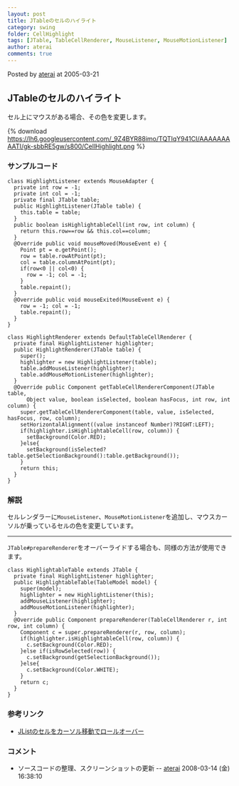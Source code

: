 ```yaml
---
layout: post
title: JTableのセルのハイライト
category: swing
folder: CellHighlight
tags: [JTable, TableCellRenderer, MouseListener, MouseMotionListener]
author: aterai
comments: true
---
```


Posted by [aterai](http://terai.xrea.jp/aterai.html) at 2005-03-21

## JTableのセルのハイライト
セル上にマウスがある場合、その色を変更します。


{% download https://lh6.googleusercontent.com/_9Z4BYR88imo/TQTIqY941CI/AAAAAAAAATI/gk-sbbRE5gw/s800/CellHighlight.png %}

### サンプルコード
<pre class="prettyprint"><code>class HighlightListener extends MouseAdapter {
  private int row = -1;
  private int col = -1;
  private final JTable table;
  public HighlightListener(JTable table) {
    this.table = table;
  }
  public boolean isHighlightableCell(int row, int column) {
    return this.row==row &amp;&amp; this.col==column;
  }
  @Override public void mouseMoved(MouseEvent e) {
    Point pt = e.getPoint();
    row = table.rowAtPoint(pt);
    col = table.columnAtPoint(pt);
    if(row&lt;0 || col&lt;0) {
      row = -1; col = -1;
    }
    table.repaint();
  }
  @Override public void mouseExited(MouseEvent e) {
    row = -1; col = -1;
    table.repaint();
  }
}
</code></pre>
<pre class="prettyprint"><code>class HighlightRenderer extends DefaultTableCellRenderer {
  private final HighlightListener highlighter;
  public HighlightRenderer(JTable table) {
    super();
    highlighter = new HighlightListener(table);
    table.addMouseListener(highlighter);
    table.addMouseMotionListener(highlighter);
  }
  @Override public Component getTableCellRendererComponent(JTable table,
      Object value, boolean isSelected, boolean hasFocus, int row, int column) {
    super.getTableCellRendererComponent(table, value, isSelected, hasFocus, row, column);
    setHorizontalAlignment((value instanceof Number)?RIGHT:LEFT);
    if(highlighter.isHighlightableCell(row, column)) {
      setBackground(Color.RED);
    }else{
      setBackground(isSelected?table.getSelectionBackground():table.getBackground());
    }
    return this;
  }
}
</code></pre>

### 解説
セルレンダラーに`MouseListener`、`MouseMotionListener`を追加し、マウスカーソルが乗っているセルの色を変更しています。

- - - -
`JTable#prepareRenderer`をオーバーライドする場合も、同様の方法が使用できます。

<pre class="prettyprint"><code>class HighlightableTable extends JTable {
  private final HighlightListener highlighter;
  public HighlightableTable(TableModel model) {
    super(model);
    highlighter = new HighlightListener(this);
    addMouseListener(highlighter);
    addMouseMotionListener(highlighter);
  }
  @Override public Component prepareRenderer(TableCellRenderer r, int row, int column) {
    Component c = super.prepareRenderer(r, row, column);
    if(highlighter.isHighlightableCell(row, column)) {
      c.setBackground(Color.RED);
    }else if(isRowSelected(row)) {
      c.setBackground(getSelectionBackground());
    }else{
      c.setBackground(Color.WHITE);
    }
    return c;
  }
}
</code></pre>

### 参考リンク
- [JListのセルをカーソル移動でロールオーバー](http://terai.xrea.jp/Swing/RollOverListener.html)

<!-- dummy comment line for breaking list -->

### コメント
- ソースコードの整理、スクリーンショットの更新 -- [aterai](http://terai.xrea.jp/aterai.html) 2008-03-14 (金) 16:38:10

<!-- dummy comment line for breaking list -->

